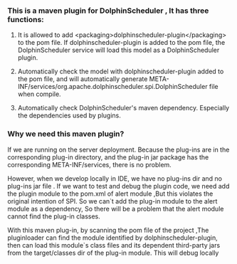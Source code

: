 ### This is a maven plugin for DolphinScheduler , It has three functions:

1. It is allowed to add \<packaging\>dolphinscheduler-plugin\</packaging\> to the pom file. If <packaging>dolphinscheduler-plugin</packaging> is added to the pom file, the DolphinScheduler service will load this model as a DolphinScheduler plugin.

2. Automatically check the model with <packaging>dolphinscheduler-plugin</packaging> added to the pom file, and will automatically generate META-INF/services/org.apache.dolphinscheduler.spi.DolphinScheduler file when compile.

3. Automatically check DolphinScheduler's maven dependency. Especially the dependencies used by plugins.

### Why we need this maven plugin?

If we are running on the server deployment. Because the plug-ins are in the corresponding plug-in directory, and the plug-in jar package has the corresponding META-INF/services, there is no problem. 

However, when we develop locally in IDE, we have no plug-ins dir and no plug-ins jar file . If we want to test and debug the plugin code, we need add the plugin module to the pom.xml of alert module ,But this violates the original intention of SPI. So we can`t add the plug-in module to the alert module as a dependency, So there will be a problem that the alert module cannot find the plug-in classes. 

With this maven plug-in, by scanning the pom file of the project ,The pluginloader can find the module identified by <package>dolphinscheduler-plugin</package>, then can load this module`s class files and its dependent third-party jars from the target/classes dir of the plug-in module. This will debug locally

